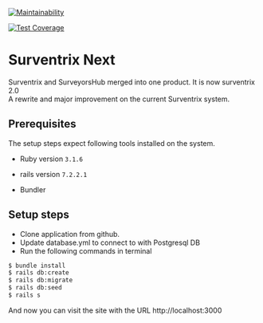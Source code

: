 [![Maintainability](https://api.codeclimate.com/v1/badges/e9c56b1401e0bb6f6705/maintainability)](https://codeclimate.com/repos/5b5f08efe363dc0257008292/maintainability)

[![Test Coverage](https://api.codeclimate.com/v1/badges/e9c56b1401e0bb6f6705/test_coverage)](https://codeclimate.com/repos/5b5f08efe363dc0257008292/test_coverage)

# Surventrix Next
Surventrix and SurveyorsHub merged into one product.
It is now surventrix 2.0<br>
A rewrite and major improvement on the current Surventrix system.<br>

## Prerequisites
The setup steps expect following tools installed on the system.

* Ruby version `3.1.6`
* rails version `7.2.2.1`

* Bundler

## Setup steps
  - Clone application from github.
  - Update database.yml to connect to with Postgresql DB
  - Run the following commands in terminal

  ```bash
  $ bundle install
  $ rails db:create 
  $ rails db:migrate
  $ rails db:seed
  $ rails s
  ```

And now you can visit the site with the URL http://localhost:3000
